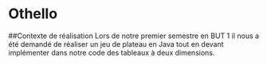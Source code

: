 # Othello

##Contexte de réalisation
Lors de notre premier semestre en BUT 1 il nous a été demandé de réaliser un jeu de plateau en Java tout en devant implémenter dans notre code des tableaux à deux dimensions.
